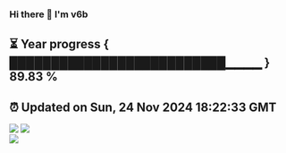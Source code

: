### Hi there 👋  I'm v6b  
⏳ Year progress { ██████████████████████████▁▁▁▁ } 89.83 %
---
⏰ Updated on Sun, 24 Nov 2024 18:22:33 GMT
---
![](https://github-readme-stats.vercel.app/api?username=v6b&bg_color=30,e96443,904e95&title_color=fff&text_color=fff&layout=compact)
![](https://github-readme-stats.vercel.app/api/top-langs/?username=v6b&layout=compact&bg_color=30,e96443,904e95&title_color=fff&text_color=fff)  
![](https://gcore.jsdelivr.net/gh/v6b/v6b@main/assets/github-contribution-grid-snake.svg)

